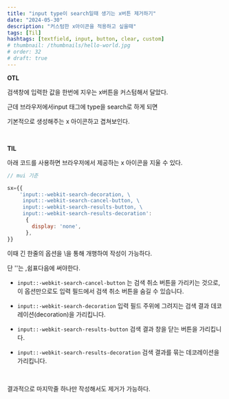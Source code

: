 ```yaml
---
title: "input type이 search일때 생기는 x버튼 제거하기"
date: "2024-05-30"
description: "커스텀한 x아이콘을 적용하고 싶을때"
tags: [Til]
hashtags: [textfield, input, button, clear, custom]
# thumbnail: /thumbnails/hello-world.jpg
# order: 32
# draft: true
---
```


**OTL**

검색창에 입력한 값을 한번에 지우는 x버튼을 커스텀해서 달았다.

근데 브라우저에서input 태그에 type을 search로 하게 되면

기본적으로 생성해주는 x 아이콘하고 겹쳐보인다.

<br/>

**TIL**

아래 코드를 사용하면 브라우저에서 제공하는 x 아이콘을 지울 수 있다.

```javascript
// mui 기준

sx={{
    'input::-webkit-search-decoration, \
     input::-webkit-search-cancel-button, \
     input::-webkit-search-results-button, \
     input::-webkit-search-results-decoration':
      {
        display: 'none',
      },
}}
```

이때 긴 한줄의 옵션을 \을 통해 개행하여 작성이 가능하다.

단 '\'는 ,쉼표다음에 써야한다.

- `input::-webkit-search-cancel-button` 는 검색 취소 버튼을 가리키는 것으로, 이 옵션만으로도 입력 필드에서 검색 취소 버튼을 숨길 수 있습니다.

- `input::-webkit-search-decoration` 입력 필드 주위에 그려지는 검색 결과 데코레이션(decoration)을 가리킵니다.

- `input::-webkit-search-results-button` 검색 결과 창을 닫는 버튼을 가리킵니다.

- `input::-webkit-search-results-decoration` 검색 결과를 묶는 데코레이션을 가리킵니다.

<br/>

결과적으로 마지막줄 하나만 작성해서도 제거가 가능하다.
